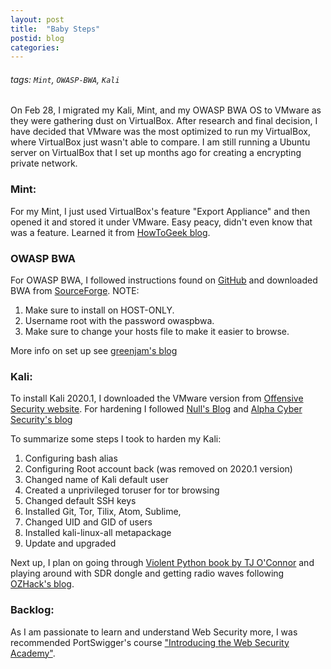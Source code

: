 ```yaml
---
layout: post
title:  "Baby Steps"
postid: blog
categories: 
---
```



###### tags: `Mint`, `OWASP-BWA`, `Kali`

On Feb 28, I migrated my Kali, Mint, and my OWASP BWA OS to VMware as they were gathering dust on VirtualBox. After research and final decision, I have decided that VMware was the most optimized to run my VirtualBox, where VirtualBox just wasn't able to compare. I am still running a Ubuntu server on VirtualBox that I set up months ago for creating a encrypting private network.

### Mint:
For my Mint, I just used VirtualBox's feature "Export Appliance" and then opened it and stored it under VMware. Easy peacy, didn't even know that was a feature. Learned it from [HowToGeek blog][1].

### OWASP BWA
For OWASP BWA, I followed instructions found on [GitHub][2] and downloaded BWA from [SourceForge][3].
NOTE:
1. Make sure to install on HOST-ONLY.
2. Username root with the password owaspbwa.
3. Make sure to change your hosts file to make it easier to browse.

More info on set up see [greenjam's blog][4]

### Kali:
To install Kali 2020.1, I downloaded the VMware version from [Offensive Security website][5]. For hardening I followed [Null's Blog][6] and [Alpha Cyber Security's blog][7]

To summarize some steps I took to harden my Kali:
1. Configuring bash alias
2. Configuring Root account back (was removed on 2020.1 version)
3. Changed name of Kali default user
4. Created a unprivileged toruser for tor browsing
5. Changed default SSH keys
6. Installed Git, Tor, Tilix, Atom, Sublime,
7. Changed UID and GID of users
8. Installed kali-linux-all metapackage
9. Update and upgraded

Next up, I plan on going through [Violent Python book by TJ O'Connor][8] and playing around with SDR dongle and getting radio waves following [OZHack's blog][9].

### Backlog:
As I am passionate to learn and understand Web Security more, I was recommended PortSwigger's course ["Introducing the Web Security Academy"][10].

[1]: https://www.howtogeek.com/125640/how-to-convert-virtual-machines-between-virtualbox-and-vmware/
[2]: https://github.com/chuckfw/owaspbwa
[3]: https://sourceforge.net/projects/owaspbwa/
[4]: https://greenjam94.github.io/Installing-Broken-Web-App/
[5]: https://www.offensive-security.com/kali-linux-vm-vmware-virtualbox-image-download/
[6]: https://null-byte.wonderhowto.com/how-to/top-10-things-do-after-installing-kali-linux-0186450/
[7]: https://alphacybersecurity.tech/how-to-secure-your-kali-linux-machine/
[8]: http://shop.oreilly.com/product/9781597499576.do
[9]: https://ozhack.com/blogs/blog/getting-started-with-the-rtl-sdr-part-1-finding-stuff
[10]: https://portswigger.net/blog/introducing-the-web-security-academy
